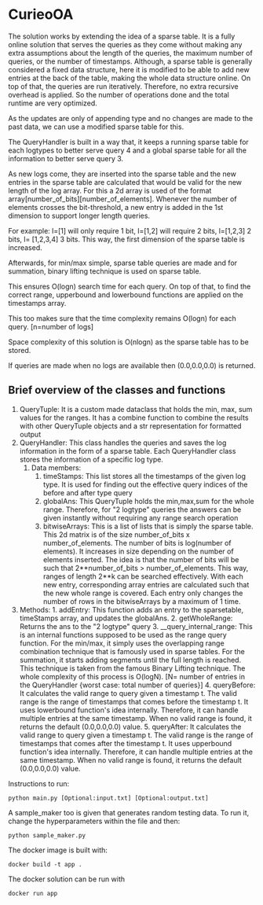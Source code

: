 # CurieoOA
The solution works by extending the idea of a sparse table. It is a fully online solution that serves the queries as they come without making any extra assumptions about the length of the queries, the maximum number of queries, or the number of timestamps. Although, a sparse table is generally considered a fixed data structure, here it is modified to be able to add new entries at the back of the table, making the whole data structure online. On top of that, the queries are run iteratively. Therefore, no extra recursive overhead is applied. So the number of operations done and the total runtime are very optimized.

As the updates are only of appending type and no changes are made to the past data, we can use a modified sparse table for this. 

The QueryHandler is built in a way that, it keeps a running sparse table for each logtypes to better serve query 4 and a global sparse table for all the information to better serve query 3.

As new logs come, they are inserted into the sparse table and the new entries in the sparse table are calculated that would be valid for the new length of the log array. For this a 2d array is used of the format array[number_of_bits][number_of_elements]. Whenever the number of elements crosses the bit-threshold, a new entry is added in the 1st dimension to support longer length queries. 

For example:
l=[1] will only require 1 bit, l=[1,2] will require 2 bits, l=[1,2,3] 2 bits, l= [1,2,3,4] 3 bits. This way, the first dimension of the sparse table is increased.

Afterwards, for min/max simple, sparse table queries are made and for summation, binary lifting technique is used on sparse table. 

This ensures O(logn) search time for each query. On top of that, to find the correct range, upperbound and lowerbound functions are applied on the timestamps array.

This too makes sure that the time complexity remains O(logn) for each query. [n=number of logs]

Space complexity of this solution is O(nlogn) as the sparse table has to be stored.

If queries are made when no logs are available then (0.0,0.0,0.0) is returned.

## Brief overview of the classes and functions
1. QueryTuple: It is a custom made dataclass that holds the min, max, sum values for the ranges. It has a combine function to combine the results with other QueryTuple objects and a str representation for formatted output
2. QueryHandler: This class handles the queries and saves the log information in the form of a sparse table. Each QueryHandler class stores the information of a specific log type.
   1. Data members:
      1. timeStamps: This list stores all the timestamps of the given log type. It is used for finding out the effective query indices of the before and after type query
      2. globalAns: This QueryTuple holds the min,max,sum for the whole range. Therefore, for "2 logtype" queries the answers can be given instantly without requiring any range search operation
      3. bitwiseArrays: This is a list of lists that is simply the sparse table. This 2d matrix is of the size number_of_bits x number_of_elements. The number of bits is log(number of elements). It increases in size depending on the number of elements inserted. The idea is that the number of bits will be such that 2**number_of_bits > number_of_elements. This way, ranges of length 2\**k can be searched effectively. With each new entry, corresponding array entries are calculated such that the new whole range is covered. Each entry only changes the number of rows in the bitwiseArrays by a maximum of 1 time.
  2. Methods:
    1. addEntry: This function adds an entry to the sparsetable, timeStamps array, and updates the globalAns. 
    2. getWholeRange: Returns the ans to the "2 logtype" query
    3. __query_internal_range: This is an internal functions supposed to be used as the range query function. For the min/max, it simply uses the overlapping range combination technique that is famously used in sparse tables. For the summation, it starts adding segments until the full length is reached. This technique is taken from the famous Binary Lifting technique. The whole complexity of this process is O(logN). [N= number of entries in the QueryHandler {worst case: total number of queries}]
    4. queryBefore: It calculates the valid range to query given a timestamp t. The valid range is the range of timestamps that comes before the timestamp t. It uses lowerbound function's idea internally. Therefore, it can handle multiple entries at the same timestamp. When no valid range is found, it returns the default (0.0,0.0,0.0) value.
    5. queryAfter: It calculates the valid range to query given a timestamp t. The valid range is the range of timestamps that comes after the timestamp t. It uses upperbound function's idea internally. Therefore, it can handle multiple entries at the same timestamp. When no valid range is found, it returns the default (0.0,0.0,0.0) value.

Instructions to run:
```
python main.py [Optional:input.txt] [Optional:output.txt]
```
A sample_maker too is given that generates random testing data.
To run it, change the hyperparameters within the file and then:
```
python sample_maker.py
```
The docker image is built with:
```
docker build -t app . 
```
The docker solution can be run with 
```
docker run app 
```
